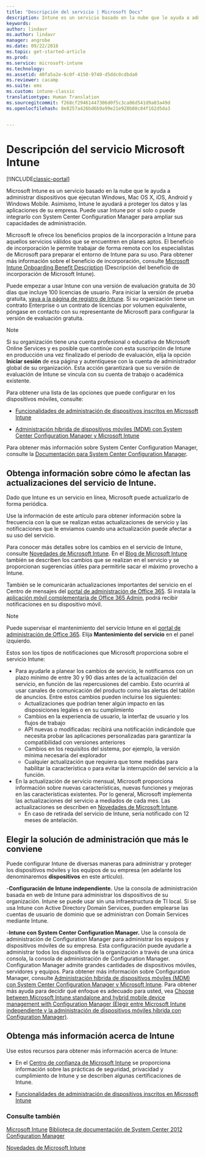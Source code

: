 ```yaml
---
title: "Descripción del servicio | Microsoft Docs"
description: Intune es un servicio basado en la nube que le ayuda a administrar dispositivos Windows, iOS, Mac OS X, Android y Windows Mobile.
keywords: 
author: lindavr
ms.author: lindavr
manager: angrobe
ms.date: 09/22/2016
ms.topic: get-started-article
ms.prod: 
ms.service: microsoft-intune
ms.technology: 
ms.assetid: 40fa5a2e-6c0f-4150-9740-d5ddc0cdbda0
ms.reviewer: cacamp
ms.suite: ems
ms.custom: intune-classic
translationtype: Human Translation
ms.sourcegitcommit: f268cf29461447306d0f5c3ca06d541d9a03a49d
ms.openlocfilehash: 8e8257a426bd6b9a99e21e928b08c84f162d5da3


---
```


# <a name="microsoft-intune-service-description"></a>Descripción del servicio Microsoft Intune

[!INCLUDE[classic-portal](../includes/classic-portal.md)]

Microsoft Intune es un servicio basado en la nube que le ayuda a administrar dispositivos que ejecutan Windows, Mac OS X, iOS, Android y Windows Mobile. Asimismo, Intune le ayudará a proteger los datos y las aplicaciones de su empresa. Puede usar Intune por sí solo o puede integrarlo con System Center Configuration Manager para ampliar sus capacidades de administración.

Microsoft le ofrece los beneficios propios de la incorporación a Intune para aquellos servicios válidos que se encuentren en planes aptos. El beneficio de incorporación le permite trabajar de forma remota con los especialistas de Microsoft para preparar el entorno de Intune para su uso. Para obtener más información sobre el beneficio de incorporación, consulte [Microsoft Intune Onboarding Benefit Description](http://go.microsoft.com/fwlink/?LinkId=619281) (Descripción del beneficio de incorporación de Microsoft Intune).

Puede empezar a usar Intune con una versión de evaluación gratuita de 30 días que incluye 100 licencias de usuario. Para iniciar la versión de prueba gratuita, [vaya a la página de registro de Intune](http://www.microsoft.com/en-us/server-cloud/products/microsoft-intune/). Si su organización tiene un contrato Enterprise o un contrato de licencias por volumen equivalente, póngase en contacto con su representante de Microsoft para configurar la versión de evaluación gratuita.

> [!NOTE]
> Si su organización tiene una cuenta profesional o educativa de Microsoft Online Services y es posible que continúe con esta suscripción de Intune en producción una vez finalizado el período de evaluación, elija la opción **Iniciar sesión** de esa página y autentíquese con la cuenta de administrador global de su organización. Esta acción garantizará que su versión de evaluación de Intune se vincula con su cuenta de trabajo o académica existente.

Para obtener una lista de las opciones que puede configurar en los dispositivos móviles, consulte:

-   [Funcionalidades de administración de dispositivos inscritos en Microsoft Intune](/intune/get-started/mobile-device-management-capabilities-in-microsoft-intune)

-   [Administración híbrida de dispositivos móviles (MDM) con System Center Configuration Manager y Microsoft Intune](https://technet.microsoft.com/library/mt627883.aspx)

Para obtener más información sobre System Center Configuration Manager, consulte la [Documentación para System Center Configuration Manager](https://technet.microsoft.com/library/mt346023.aspx).

## <a name="learn-how-intune-service-updates-affect-you"></a>Obtenga información sobre cómo le afectan las actualizaciones del servicio de Intune.
Dado que Intune es un servicio en línea, Microsoft puede actualizarlo de forma periódica.

Use la información de este artículo para obtener información sobre la frecuencia con la que se realizan estas actualizaciones de servicio y las notificaciones que le enviamos cuando una actualización puede afectar a su uso del servicio.

Para conocer más detalles sobre los cambios en el servicio de Intune, consulte [Novedades de Microsoft Intune](/intune/deploy-use/whats-new-in-microsoft-intune). En el [Blog de Microsoft Intune](http://blogs.technet.com/b/microsoftintune/) también se describen los cambios que se realizan en el servicio y se proporcionan sugerencias útiles para permitirle sacar el máximo provecho a Intune.

También se le comunicarán actualizaciones importantes del servicio en el Centro de mensajes del [portal de administración de Office 365](https://portal.office.com/Admin/Default.aspx). Si instala la [aplicación móvil complementaria de Office 365 Admin](https://support.office.com/article/Office-365-Admin-Mobile-App-e16f6421-2a1a-4142-bf9d-9846600a060a), podrá recibir notificaciones en su dispositivo móvil.

> [!NOTE]
> Puede supervisar el mantenimiento del servicio Intune en el [portal de administración de Office 365](https://portal.office.com/Admin/Default.aspx). Elija **Mantenimiento del servicio** en el panel izquierdo.  

Estos son los tipos de notificaciones que Microsoft proporciona sobre el servicio Intune:
-   Para ayudarle a planear los cambios de servicio, le notificamos con un plazo mínimo de entre 30 y 90 días antes de la actualización del servicio, en función de las repercusiones del cambio. Esto ocurrirá al usar canales de comunicación del producto como las alertas del tablón de anuncios. Entre estos cambios pueden incluirse los siguientes:
    * Actualizaciones que podrían tener algún impacto en las disposiciones legales o en su cumplimiento
    * Cambios en la experiencia de usuario, la interfaz de usuario y los flujos de trabajo
    * API nuevas o modificadas: recibirá una notificación indicándole que necesita probar las aplicaciones personalizadas para garantizar la compatibilidad con versiones anteriores
    * Cambios en los requisitos del sistema, por ejemplo, la versión mínima necesaria del explorador
    * Cualquier actualización que requiera que tome medidas para habilitar la característica o para evitar la interrupción del servicio a la función.
-   En la actualización de servicio mensual, Microsoft proporciona información sobre nuevas características, nuevas funciones y mejoras en las características existentes. Por lo general, Microsoft implementa las actualizaciones del servicio a mediados de cada mes. Las actualizaciones se describen en [Novedades de Microsoft Intune](/intune/deploy-use/whats-new-in-microsoft-intune).
    -   En caso de retirada del servicio de Intune, sería notificado con 12 meses de antelación.

## <a name="choose-the-management-solution-thats-right-for-you"></a>Elegir la solución de administración que más le conviene
Puede configurar Intune de diversas maneras para administrar y proteger los dispositivos móviles y los equipos de su empresa (en adelante los denominaremos **dispositivos** en este artículo).

-**Configuración de Intune independiente.** Use la consola de administración basada en web de Intune para administrar los dispositivos de su organización. Intune se puede usar sin una infraestructura de TI local. Si se usa Intune con Active Directory Domain Services, pueden emplearse las cuentas de usuario de dominio que se administran con Domain Services mediante Intune.

-**Intune con System Center Configuration Manager.** Use la consola de administración de Configuration Manager para administrar los equipos y dispositivos móviles de su empresa. Esta configuración puede ayudarle a administrar todos los dispositivos de la organización a través de una única consola, la consola de administración de Configuration Manager. Configuration Manager admite grandes cantidades de dispositivos móviles, servidores y equipos. Para obtener más información sobre Configuration Manager, consulte [Administración híbrida de dispositivos móviles (MDM) con System Center Configuration Manager y Microsoft Intune](https://technet.microsoft.com/library/mt627883.aspx). Para obtener más ayuda para decidir qué enfoque es adecuado para usted, vea [Choose between Microsoft Intune standalone and hybrid mobile device management with Configuration Manager (Elegir entre Microsoft Intune independiente y la administración de dispositivos móviles híbrida con Configuration Manager)](https://technet.microsoft.com/en-us/library/mt706478.aspx).


## <a name="learn-more-about-intune"></a>Obtenga más información acerca de Intune
Use estos recursos para obtener más información acerca de Intune:

- En el [Centro de confianza de Microsoft Intune](http://www.microsoft.com/en-us/server-cloud/products/intune-trust-center/) se proporciona información sobre las prácticas de seguridad, privacidad y cumplimiento de Intune y se describen algunas certificaciones de Intune.

- [Funcionalidades de administración de dispositivos inscritos en Microsoft Intune](/intune/get-started/mobile-device-management-capabilities-in-microsoft-intune)

### <a name="see-also"></a>Consulte también
[Microsoft Intune](https://docs.microsoft.com/intune/)
[Biblioteca de documentación de System Center 2012 Configuration Manager](https://technet.microsoft.com/library/gg682041.aspx)

[Novedades de Microsoft Intune](/intune/deploy-use/whats-new-in-microsoft-intune)



<!--HONumber=Dec16_HO3-->


